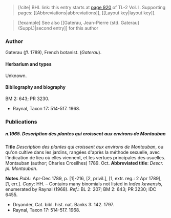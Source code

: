 > [!cite] BHL link: this entry starts at [page 920](https://www.biodiversitylibrary.org/item/103414#page/968/mode/1up) of TL-2 Vol. I.
> Supporting pages: [[Abbreviations|abbreviations]], [[Layout key|layout key]].

> [!example] See also [[Gaterau, Jean-Pierre {std. Gaterau} (Suppl.)|second entry]] for this author

### Author

Gaterau (*fl*. 1789), French botanist. (*Gaterau*).

#### Herbarium and types

Unknown.

#### Bibliography and biography

BM 2: 643; PR 3230.
- Raynal, Taxon 17: 514-517. 1968.

### Publications

##### n.1965. Description des plantes qui croissent aux environs de Montauban

**Title**
*Description des plantes qui croissent aux environs de Montauban*, ou qu'on cultive dans les jardins, rangées d'après la méthode sexuelle, avec l'indication de lieu où elles viennent, et les vertues principales des usuelles. Montauban (author; Charles Crosilhes) 1789. Oct.
**Abbreviated title**: *Descr. pl. Montauban*.

**Notes**
*Publ*.: Apr-Dec 1789, p. \[1\]-216, \[2, privil.\], \[1, extr. reg.: 2 Apr 1789\], \[1, err.\]. *Copy*: HH. – Contains many binomials not listed in *Index kewensis*, enumerated by Raynal (1968).
*Ref*.: BL 2: 207; BM 2: 643; PR 3230; IDC 6455.
- Dryander, Cat. bibl. hist. nat. Banks 3: 142. 1797.
- Raynal, Taxon 17: 514-517. 1968.

